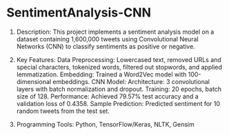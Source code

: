 # SentimentAnalysis-CNN
1) Description:
   This project implements a sentiment analysis model on a dataset containing 1,600,000 tweets using Convolutional Neural Networks (CNN) to classify sentiments as positive or negative.

2) Key Features:
  Data Preprocessing: Lowercased text, removed URLs and special characters, tokenized words, filtered out stopwords, and applied lemmatization.
  Embedding: Trained a Word2Vec model with 100-dimensional embeddings.
  CNN Model:
  Architecture: 3 convolutional layers with batch normalization and dropout.
  Training: 20 epochs, batch size of 128.
  Performance: Achieved 79.57% test accuracy and a validation loss of 0.4358.
  Sample Prediction: Predicted sentiment for 10 random tweets from the test set.

3) Programming Tools:
   Python, TensorFlow/Keras, NLTK, Gensim
